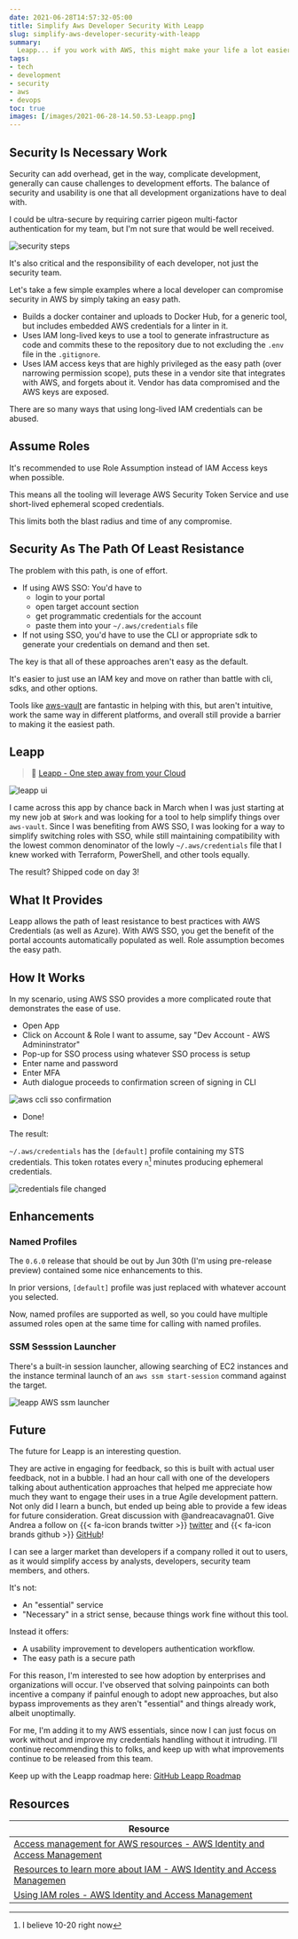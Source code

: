 ```yaml
---
date: 2021-06-28T14:57:32-05:00
title: Simplify Aws Developer Security With Leapp
slug: simplify-aws-developer-security-with-leapp
summary:
  Leapp... if you work with AWS, this might make your life a lot easier and make the easy path the secure path with AWS credential handling on your local system.
tags:
- tech
- development
- security
- aws
- devops
toc: true
images: [/images/2021-06-28-14.50.53-Leapp.png]
---
```


## Security Is Necessary Work

Security can add overhead, get in the way, complicate development, generally can cause challenges to development efforts.
The balance of security and usability is one that all development organizations have to deal with.

I could be ultra-secure by requiring carrier pigeon multi-factor authentication for my team, but I'm not sure that would be well received.

![security steps](/images/2021-06-28-1615-diagram-security-steps.png "security steps can be painful")

It's also critical and the responsibility of each developer, not just the security team.

Let's take a few simple examples where a local developer can compromise security in AWS by simply taking an easy path.

- Builds a docker container and uploads to Docker Hub, for a generic tool, but includes embedded AWS credentials for a linter in it.
- Uses IAM long-lived keys to use a tool to generate infrastructure as code and commits these to the repository due to not excluding the `.env` file in the `.gitignore`.
- Uses IAM access keys that are highly privileged as the easy path (over narrowing permission scope), puts these in a vendor site that integrates with AWS, and forgets about it.
Vendor has data compromised and the AWS keys are exposed.

There are so many ways that using long-lived IAM credentials can be abused.

## Assume Roles

It's recommended to use Role Assumption instead of IAM Access keys when possible.

This means all the tooling will leverage AWS Security Token Service and use short-lived ephemeral scoped credentials.

This limits both the blast radius and time of any compromise.

## Security As The Path Of Least Resistance

The problem with this path, is one of effort.

- If using AWS SSO: You'd have to
  - login to your portal
  - open target account section
  - get programmatic credentials for the account
  - paste them into your `~/.aws/credentials` file
- If not using SSO, you'd have to use the CLI or appropriate sdk to generate your credentials on demand and then set.

The key is that all of these approaches aren't easy as the default.

It's easier to just use an IAM key and move on rather than battle with cli, sdks, and other options.

Tools like [aws-vault](https://github.com/99designs/aws-vault) are fantastic in helping with this, but aren't intuitive, work the same way in different platforms, and overall still provide a barrier to making it the easiest path.

## Leapp

> 🚀 [Leapp - One step away from your Cloud](https://bit.ly/3A8hosQ)

![leapp ui](/images/2021-06-28-14.50.53-Leapp.png "leapp ui")

I came across this app by chance back in March when I was just starting at my new job at `$Work` and was looking for a tool to help simplify things over `aws-vault`.
Since I was benefiting from AWS SSO, I was looking for a way to simplify switching roles with SSO, while still maintaining compatibility with the lowest common denominator of the lowly `~/.aws/credentials` file that I knew worked with Terraform, PowerShell, and other tools equally.

The result? Shipped code on day 3!

## What It Provides

Leapp allows the path of least resistance to best practices with AWS Credentials (as well as Azure).
With AWS SSO, you get the benefit of the portal accounts automatically populated as well. Role assumption becomes the easy path.

## How It Works

In my scenario, using AWS SSO provides a more complicated route that demonstrates the ease of use.

- Open App
- Click on Account & Role I want to assume, say "Dev Account - AWS Admininstrator"
- Pop-up for SSO process using whatever SSO process is setup
- Enter name and password
- Enter MFA
- Auth dialogue proceeds to confirmation screen of signing in CLI

![aws ccli sso confirmation](/images/2021-06-28-15.42.50-Leapp-sso-cli.png "aws-cli-sso-confirmation")

- Done!

The result:

`~/.aws/credentials` has the `[default]` profile containing my STS credentials. This token rotates every `n`[^session-time] minutes producing ephemeral credentials.

![credentials file changed](/images/2021-06-28-15.44.09-Code.png "credentials file changed")

## Enhancements

### Named Profiles

The `0.6.0` release that should be out by Jun 30th (I'm using pre-release preview) contained some nice enhancements to this.

In prior versions, `[default]` profile was just replaced with whatever account you selected.

Now, named profiles are supported as well, so you could have multiple assumed roles open at the same time for calling with named profiles.

### SSM Sesssion Launcher

There's a built-in session launcher, allowing searching of EC2 instances and the instance terminal launch of an `aws ssm start-session` command against the target.

![leapp AWS ssm launcher](/images/2021-06-28-15.49.14-Leapp-ssm-launcher.png "leapp aws ssm launcher")

## Future

The future for Leapp is an interesting question.

They are active in engaging for feedback, so this is built with actual user feedback, not in a bubble.
I had an hour call with one of the developers talking about authentication approaches that helped me appreciate how much they want to engage their uses in a true Agile development pattern.
Not only did I learn a bunch, but ended up being able to provide a few ideas for future consideration.
Great discussion with @andreacavagna01.
Give Andrea a follow on {{< fa-icon brands  twitter >}} [twitter](https://twitter.com/a_cava94) and {{< fa-icon brands github >}} [GitHub](https://github.com/andreacavagna01)!

I can see a larger market than developers if a company rolled it out to users, as it would simplify access by analysts, developers, security team members, and others.

It's not:

- An "essential" service
- "Necessary" in a strict sense, because things work fine without this tool.

Instead it offers:

- A usability improvement to developers authentication workflow.
- The easy path is a secure path

For this reason, I'm interested to see how adoption by enterprises and organizations will occur.
I've observed that solving painpoints can both incentive a company if painful enough to adopt new approaches, but also bypass improvements as they aren't "essential" and things already work, albeit unoptimally.

For me, I'm adding it to my AWS essentials, since now I can just focus on work without and improve my credentials handling without it intruding.
I'll continue recommending this to folks, and keep up with what improvements continue to be released from this team.

Keep up with the Leapp roadmap here: [GitHub Leapp Roadmap](https://github.com/Noovolari/leapp/projects)

## Resources

| Resource                                                                                                                                                            |
| ------------------------------------------------------------------------------------------------------------------------------------------------------------------- |
| [Access management for AWS resources - AWS Identity and Access Management](https://docs.aws.amazon.com/IAM/latest/UserGuide/access.html)                            |
| [Resources to learn more about IAM - AWS Identity and Access Managemen](https://docs.aws.amazon.com/IAM/latest/UserGuide/resources.html#resources-general-security) |
| [Using IAM roles - AWS Identity and Access Management](https://docs.aws.amazon.com/IAM/latest/UserGuide/id_roles_use.html)                                          |

[^session-time]: I believe 10-20 right now
